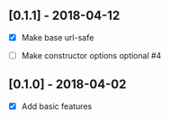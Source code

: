 [0.1.1] - 2018-04-12
--------------------
- [x] Make base url-safe
- [ ] Make constructor options optional #4


[0.1.0] - 2018-04-02
--------------------
- [x] Add basic features
